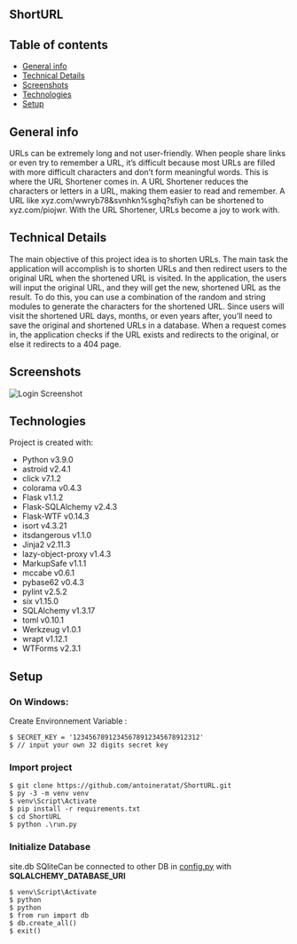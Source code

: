 ## ShortURL

## Table of contents

-   [General info](#general-info)
-   [Technical Details](#technical-details)
-   [Screenshots](#screenshots)
-   [Technologies](#technologies)
-   [Setup](#setup)

## General info

URLs can be extremely long and not user-friendly. When people share links or even try to remember a URL, it’s difficult because most URLs are filled with more difficult characters and don’t form meaningful words. This is where the URL Shortener comes in. A URL Shortener reduces the characters or letters in a URL, making them easier to read and remember. A URL like xyz.com/wwryb78&svnhkn%sghq?sfiyh can be shortened to xyz.com/piojwr. With the URL Shortener, URLs become a joy to work with.

## Technical Details

The main objective of this project idea is to shorten URLs. The main task the application will accomplish is to shorten URLs and then redirect users to the original URL when the shortened URL is visited. In the application, the users will input the original URL, and they will get the new, shortened URL as the result. To do this, you can use a combination of the random and string modules to generate the characters for the shortened URL. Since users will visit the shortened URL days, months, or even years after, you’ll need to save the original and shortened URLs in a database. When a request comes in, the application checks if the URL exists and redirects to the original, or else it redirects to a 404 page.

## Screenshots

![Login Screenshot](https://github.com/antoineratat/ShortURL/blob/master/screenshots/s1.PNG?raw=true)

## Technologies

Project is created with:

-   Python v3.9.0
-   astroid v2.4.1
-   click v7.1.2
-   colorama v0.4.3
-   Flask v1.1.2
-   Flask-SQLAlchemy v2.4.3
-   Flask-WTF v0.14.3
-   isort v4.3.21
-   itsdangerous v1.1.0
-   Jinja2 v2.11.3
-   lazy-object-proxy v1.4.3
-   MarkupSafe v1.1.1
-   mccabe v0.6.1
-   pybase62 v0.4.3
-   pylint v2.5.2
-   six v1.15.0
-   SQLAlchemy v1.3.17
-   toml v0.10.1
-   Werkzeug v1.0.1
-   wrapt v1.12.1
-   WTForms v2.3.1

## Setup

### On Windows:

Create Environnement Variable :

```
$ SECRET_KEY = '12345678912345678912345678912312'
$ // input your own 32 digits secret key
```

### Import project

```
$ git clone https://github.com/antoineratat/ShortURL.git
$ py -3 -m venv venv
$ venv\Script\Activate
$ pip install -r requirements.txt
$ cd ShortURL
$ python .\run.py
```

### Initialize Database

site.db SQliteCan be connected to other DB in [config.py](config.py) with **SQLALCHEMY_DATABASE_URI**

```
$ venv\Script\Activate
$ python
$ python
$ from run import db
$ db.create_all()
$ exit()
```
